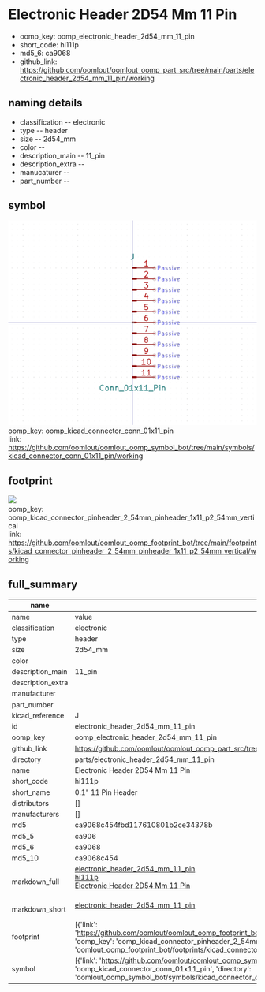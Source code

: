 # Electronic Header 2D54 Mm 11 Pin

  
* oomp_key: oomp_electronic_header_2d54_mm_11_pin 
* short_code: hi111p
* md5_6: ca9068  
* github_link: https://github.com/oomlout/oomlout_oomp_part_src/tree/main/parts/electronic_header_2d54_mm_11_pin/working  
## naming details
* classification -- electronic
* type -- header
* size -- 2d54_mm
* color -- 
* description_main -- 11_pin
* description_extra -- 
* manucaturer -- 
* part_number -- 



## symbol

![](symbol/0/working/working_600.png)  
oomp_key: oomp_kicad_connector_conn_01x11_pin  
link: https://github.com/oomlout/oomlout_oomp_symbol_bot/tree/main/symbols/kicad_connector_conn_01x11_pin/working  

## footprint

![](footprint/0/working/working_600.png)  
oomp_key: oomp_kicad_connector_pinheader_2_54mm_pinheader_1x11_p2_54mm_vertical  
link: https://github.com/oomlout/oomlout_oomp_footprint_bot/tree/main/footprints/kicad_connector_pinheader_2_54mm_pinheader_1x11_p2_54mm_vertical/working  

## full_summary
| name | value | 
| --- | --- | 
| name | value | 
| classification | electronic | 
| type | header | 
| size | 2d54_mm | 
| color |  | 
| description_main | 11_pin | 
| description_extra |  | 
| manufacturer |  | 
| part_number |  | 
| kicad_reference | J | 
| id | electronic_header_2d54_mm_11_pin | 
| oomp_key | oomp_electronic_header_2d54_mm_11_pin | 
| github_link | https://github.com/oomlout/oomlout_oomp_part_src/tree/main/parts/electronic_header_2d54_mm_11_pin/working | 
| directory | parts/electronic_header_2d54_mm_11_pin | 
| name | Electronic Header 2D54 Mm 11 Pin | 
| short_code | hi111p | 
| short_name | 0.1" 11 Pin Header | 
| distributors | [] | 
| manufacturers | [] | 
| md5 | ca9068c454fbd117610801b2ce34378b | 
| md5_5 | ca906 | 
| md5_6 | ca9068 | 
| md5_10 | ca9068c454 | 
| markdown_full | [electronic_header_2d54_mm_11_pin](https://github.com/oomlout/oomlout_oomp_part_src/tree/main/parts/electronic_header_2d54_mm_11_pin/working)<br>[hi111p](https://github.com/oomlout/oomlout_oomp_part_src/tree/main/parts/electronic_header_2d54_mm_11_pin/working)<br>[Electronic Header 2D54 Mm 11 Pin](https://github.com/oomlout/oomlout_oomp_part_src/tree/main/parts/electronic_header_2d54_mm_11_pin/working)<br><br> | 
| markdown_short | [electronic_header_2d54_mm_11_pin](https://github.com/oomlout/oomlout_oomp_part_src/tree/main/parts/electronic_header_2d54_mm_11_pin/working)<br><br> | 
| footprint | [{'link': 'https://github.com/oomlout/oomlout_oomp_footprint_bot/tree/main/foootprntss/kicad_connector_pinheader_2_54mm_pinheader_1x11_p2_54mm_vertical', 'oomp_key': 'oomp_kicad_connector_pinheader_2_54mm_pinheader_1x11_p2_54mm_vertical', 'directory': 'oomlout_oomp_footprint_bot/footprints/kicad_connector_pinheader_2_54mm_pinheader_1x11_p2_54mm_vertical//working/working.kicad_mod'}] | 
| symbol | [{'link': 'https://github.com/oomlout/oomlout_oomp_symbol_bot/tree/main/symbols/kicad_connector_conn_01x11_pin', 'oomp_key': 'oomp_kicad_connector_conn_01x11_pin', 'directory': 'oomlout_oomp_symbol_bot/symbols/kicad_connector_conn_01x11_pin//working/working.kicad_sym'}] | 
